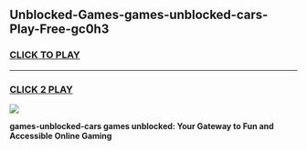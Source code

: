 
## Unblocked-Games-games-unblocked-cars-Play-Free-gc0h3
<h3>
<a href="https://premium76.site?title=games-unblocked-cars&ref=09A">CLICK TO PLAY</a></h3>
<hr>

<h3>
<a href="https://premium76.site?title=games-unblocked-cars&ref=09A">CLICK 2 PLAY</a>
  
</h3>

<a href="https://premium76.site?title=games-unblocked-cars&ref=09A"><img src="https://clearcache.store/games.png"></a>


**games-unblocked-cars games unblocked: Your Gateway to Fun and Accessible Online Gaming**
